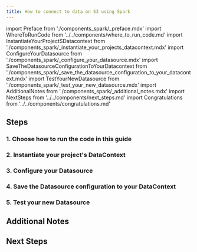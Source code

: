 ```yaml
---
title: How to connect to data on S3 using Spark
---
```


import Preface from './components_spark/_preface.mdx'
import WhereToRunCode from '../../components/where_to_run_code.md'
import InstantiateYourProjectSDatacontext from './components_spark/_instantiate_your_projects_datacontext.mdx'
import ConfigureYourDatasource from './components_spark/_configure_your_datasource.mdx'
import SaveTheDatasourceConfigurationToYourDatacontext from './components_spark/_save_the_datasource_configuration_to_your_datacontext.mdx'
import TestYourNewDatasource from './components_spark/_test_your_new_datasource.mdx'
import AdditionalNotes from './components_spark/_additional_notes.mdx'
import NextSteps from '../../components/next_steps.md'
import Congratulations from '../../components/congratulations.md'

<Preface />

## Steps

### 1. Choose how to run the code in this guide
<WhereToRunCode />

### 2. Instantiate your project's DataContext
<InstantiateYourProjectSDatacontext />

### 3. Configure your Datasource
<ConfigureYourDatasource />

### 4. Save the Datasource configuration to your DataContext
<SaveTheDatasourceConfigurationToYourDatacontext />

### 5. Test your new Datasource
<TestYourNewDatasource />

<Congratulations />

## Additional Notes
<AdditionalNotes />

## Next Steps
<NextSteps />
